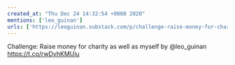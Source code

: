 ```yaml
---
created_at: "Thu Dec 24 14:32:54 +0000 2020"
mentions: ['leo_guinan']
urls: ['https://leoguinan.substack.com/p/challenge-raise-money-for-charity?r=c4nu3&utm_campaign=post&utm_medium=web&utm_source=twitter']
---
```


Challenge: Raise money for charity as well as myself by @leo_guinan https://t.co/rwDvhKMUiu